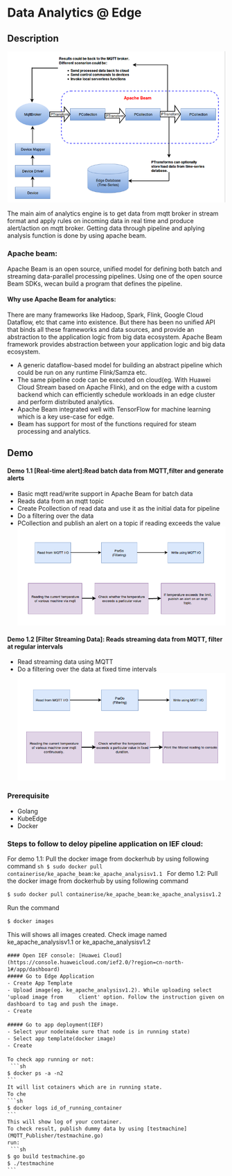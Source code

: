 
# Data Analytics @ Edge
## Description
![High level architecture](Images/High_level_Arch.png "High Level Architecture")

The main aim of analytics engine is to get data from mqtt broker in stream format and apply rules on incoming data in real time and produce alert/action on mqtt broker. Getting data through pipeline and aplying analysis function is done by using apache beam.

###  Apache beam:
Apache Beam is an open source, unified model for defining both batch and streaming data-parallel processing pipelines. Using one of the open source Beam SDKs, wecan build a program that defines the pipeline.


#### Why use Apache Beam for analytics:
There are many frameworks like Hadoop, Spark, Flink, Google Cloud Dataflow, etc that came into existence. But there has been no unified API that binds all these frameworks and data sources, and provide an abstraction to the application logic from big data ecosystem. Apache Beam framework provides abstraction between your application logic and big data ecosystem. 
- A generic dataflow-based model for building an abstract pipeline which could be run on any runtime Flink/Samza etc.
- The same pipeline code can be executed on cloud(eg. With Huawei Cloud Stream based on Apache Flink), and on the edge with a custom backend which can efficiently schedule workloads in an edge cluster and perform distributed analytics.
- Apache Beam integrated well with TensorFlow for machine learning which is a key use-case for edge.
- Beam has support for most of the functions required for steam processing and analytics.
## Demo
#### Demo 1.1 [Real-time alert]:Read batch data from MQTT,filter and generate alerts
- Basic mqtt read/write support in Apache Beam for batch data
- Reads data from an mqtt topic
- Create Pcollection of read data and use it as the initial data for pipeline
- Do a filtering over the data
- PCollection and publish an alert on a topic if reading exceeds the value
![Demo1](Images/Demo1.1.png "Demo1.1:Read batch data from MQTT,filter and generate alerts")

#### Demo 1.2 [Filter Streaming Data]: Reads streaming data from MQTT, filter at regular intervals
- Read streaming data using MQTT
- Do a filtering over the data at fixed time intervals
![demo 2](Images/Demo1.2.png "Demo1.2:Reads streaming data from MQTT, filter at regular intervals")

### Prerequisite
- Golang
- KubeEdge
- Docker

### Steps to follow to deloy pipeline application on IEF cloud:
   For demo 1.1:
   Pull the docker image from dockerhub by using following command
    ```sh
    $ sudo docker pull containerise/ke_apache_beam:ke_apache_analysisv1.1
    ```
   For demo 1.2:
   Pull the docker image from dockerhub by using following command
   ```sh
   $ sudo docker pull containerise/ke_apache_beam:ke_apache_analysisv1.2
   ```
   Run the command
   ```sh
   $ docker images
   ```
   This will shows all images created. Check image named ke_apache_analysisv1.1 or ke_apache_analysisv1.2
    
    #### Open IEF console: [Huawei Cloud](https://console.huaweicloud.com/ief2.0/?region=cn-north-1#/app/dashboard)
    ##### Go to Edge Application
    - Create App Template
    - Upload image(eg. ke_apache_analysisv1.2). While uploading select 'upload image from     client' option. Follow the instruction given on dashboard to tag and push the image.
    - Create
	
	##### Go to app deployment(IEF)
	- Select your node(make sure that node is in running state)
	- Select app template(docker image)
	- Create
	
    To check app running or not:
     ```sh
    $ docker ps -a -n2
    ```
    It will list cotainers which are in running state.
    To che
    ```sh
    $ docker logs id_of_running_container
    ```
    This will show log of your container.
    To check result, publish dummy data by using [testmachine](MQTT_Publisher/testmachine.go)
    run:
     ```sh
    $ go build testmachine.go
    $ ./testmachine
    ```
    

